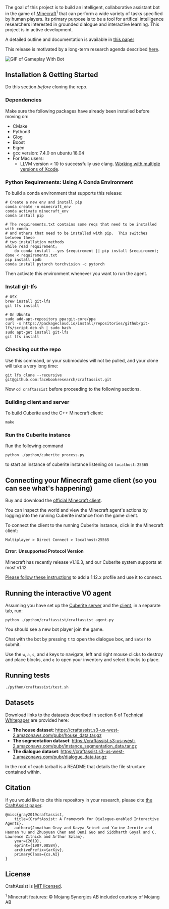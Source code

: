 The goal of this project is to build an intelligent, collaborative assistant bot in the game of [Minecraft](https://www.minecraft.net/en-us/)<sup>1</sup> that can perform a wide variety of tasks specified by human players. Its primary purpose is to be a tool for artifical intelligence researchers interested in grounded dialogue and interactive learning. This project is in active development.

A detailed outline and documentation is available in [this paper](https://arxiv.org/abs/1907.08584)

This release is motivated by a long-term research agenda described [here](https://research.fb.com/publications/why-build-an-assistant-in-minecraft/).

![GIF of Gameplay With Bot](https://craftassist.s3-us-west-2.amazonaws.com/pubr/bot_46.gif)

## Installation & Getting Started

Do this section *before* cloning the repo.

### Dependencies

Make sure the following packages have already been installed before moving on:
* CMake
* Python3
* Glog
* Boost
* Eigen
* gcc version: 7.4.0 on ubuntu 18.04
* For Mac users:
  * LLVM version < 10 to successfully use clang. [Working with multiple versions of Xcode](https://medium.com/@hacknicity/working-with-multiple-versions-of-xcode-e331c01aa6bc).
  
### Python Requirements: Using A Conda Environment
To build a conda environment that supports this release:
```
# Create a new env and install pip
conda create -n minecraft_env
conda activate minecraft_env
conda install pip

# The requirements.txt contains some reqs that need to be installed with conda 
# and others that need to be installed with pip.  This switches between these 
# two installation methods
while read requirement;
    do conda install --yes $requirement || pip install $requirement;
done < requirements.txt
pip install ipdb
conda install pytorch torchvision -c pytorch
```
Then activate this environment whenever you want to run the agent.

### Install git-lfs

```
# OSX
brew install git-lfs
git lfs install

# On Ubuntu
sudo add-apt-repository ppa:git-core/ppa
curl -s https://packagecloud.io/install/repositories/github/git-lfs/script.deb.sh | sudo bash
sudo apt-get install git-lfs
git lfs install
```

### Checking out the repo

Use this command, or your submodules will not be pulled, and your clone will take a very long time:

```
git lfs clone --recursive git@github.com:facebookresearch/craftassist.git
```

Now `cd craftassist` before proceeding to the following sections.


### Building client and server

To build Cuberite and the C++ Minecraft client:
```
make
```

### Run the Cuberite instance

Run the following command

```
python ./python/cuberite_process.py
```
to start an instance of cuberite instance listening on `localhost:25565`


## Connecting your Minecraft game client (so you can see what's happening)

Buy and download the [official Minecraft client](https://my.minecraft.net/en-us/store/minecraft/).

You can inspect the world and view the Minecraft agent's actions by logging into the
running Cuberite instance from the game client.

To connect the client to the running Cuberite instance, click in the Minecraft client:

```
Multiplayer > Direct Connect > localhost:25565
```

#### Error: Unsupported Protocol Version

Minecraft has recently release v1.16.3, and our Cuberite system supports at most v1.12

[Please follow these instructions](https://help.mojang.com/customer/portal/articles/1475923-changing-game-versions) to add a 1.12.x profile and use it to connect.

## Running the interactive V0 agent

Assuming you have set up the [Cuberite server](https://github.com/facebookresearch/craftassist#run-the-cuberite-instance)
and the [client](https://github.com/facebookresearch/craftassist#connecting-your-minecraft-game-client-so-you-can-see-whats-happening), in a separate tab, run:

```
python ./python/craftassist/craftassist_agent.py
```

You should see a new bot player join the game.

Chat with the bot by pressing `t` to open the dialogue box, and `Enter` to submit.

Use the `w`, `a`, `s`, and `d` keys to navigate, left and right mouse clicks to destroy and place blocks, and `e` to open your inventory and select blocks to place.

## Running tests

```
./python/craftassist/test.sh
```

## Datasets

Download links to the datasets described in section 6 of [Technical Whitepaper](https://arxiv.org/abs/1907.08584) are provided here:

- **The house dataset**: https://craftassist.s3-us-west-2.amazonaws.com/pubr/house_data.tar.gz
- **The segmentation dataset**: https://craftassist.s3-us-west-2.amazonaws.com/pubr/instance_segmentation_data.tar.gz
- **The dialogue dataset**: https://craftassist.s3-us-west-2.amazonaws.com/pubr/dialogue_data.tar.gz

In the root of each tarball is a README that details the file structure contained within.

## Citation

If you would like to cite this repository in your research, please cite [the CraftAssist paper](https://arxiv.org/abs/1907.08584).

```
@misc{gray2019craftassist,
    title={CraftAssist: A Framework for Dialogue-enabled Interactive Agents},
    author={Jonathan Gray and Kavya Srinet and Yacine Jernite and Haonan Yu and Zhuoyuan Chen and Demi Guo and Siddharth Goyal and C. Lawrence Zitnick and Arthur Szlam},
    year={2019},
    eprint={1907.08584},
    archivePrefix={arXiv},
    primaryClass={cs.AI}
}
```

## License

CraftAssist is [MIT licensed](./LICENSE).

<sup>1</sup> Minecraft features: © Mojang Synergies AB included courtesy of Mojang AB
